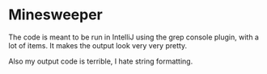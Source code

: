 # Minesweeper

The code is meant to be run in IntelliJ using the grep console plugin, with a lot of items.
It makes the output look very very pretty.

Also my output code is terrible, I hate string formatting.
